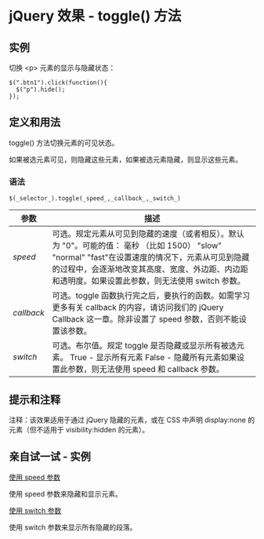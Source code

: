 # jQuery 效果 - toggle() 方法



## 实例

切换 &lt;p&gt; 元素的显示与隐藏状态：

```
$(".btn1").click(function(){
  $("p").hide();
});

```

## 定义和用法

toggle() 方法切换元素的可见状态。

如果被选元素可见，则隐藏这些元素，如果被选元素隐藏，则显示这些元素。

### 语法

```
$(_selector_).toggle(_speed_,_callback_,_switch_)
```

| 参数 | 描述 |
| --- | --- |
| _speed_ | 可选。规定元素从可见到隐藏的速度（或者相反）。默认为 "0"。可能的值：   毫秒 （比如 1500）   "slow"   "normal"   "fast"在设置速度的情况下，元素从可见到隐藏的过程中，会逐渐地改变其高度、宽度、外边距、内边距和透明度。如果设置此参数，则无法使用 switch 参数。 |
| _callback_ | 可选。toggle 函数执行完之后，要执行的函数。如需学习更多有关 callback 的内容，请访问我们的 jQuery Callback 这一章。除非设置了 speed 参数，否则不能设置该参数。 |
| _switch_ | 可选。布尔值。规定 toggle 是否隐藏或显示所有被选元素。   True - 显示所有元素   False - 隐藏所有元素如果设置此参数，则无法使用 speed 和 callback 参数。 |

## 提示和注释

注释：该效果适用于通过 jQuery 隐藏的元素，或在 CSS 中声明 display:none 的元素（但不适用于 visibility:hidden 的元素）。

## 亲自试一试 - 实例

[使用 speed 参数](/tiy/t.asp?f=jquery_effect_toggle_speed)

使用 speed 参数来隐藏和显示元素。

[使用 switch 参数](/tiy/t.asp?f=jquery_effect_toggle_switch)

使用 switch 参数来显示所有隐藏的段落。
